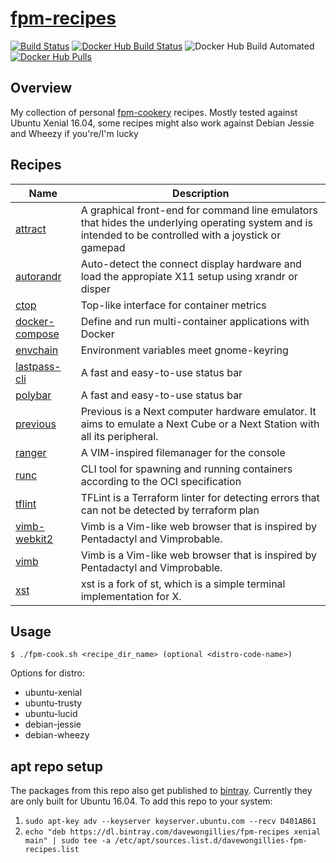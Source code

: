 # [fpm-recipes](https://hub.docker.com/r/davewongillies/fpm-recipes/)

[![Build Status](https://travis-ci.org/davewongillies/fpm-recipes.svg?branch=master)](https://travis-ci.org/davewongillies/fpm-recipes) [![Docker Hub Build Status](https://img.shields.io/docker/build/davewongillies/fpm-recipes.svg)](https://hub.docker.com/r/davewongillies/fpm-recipes/builds/) ![Docker Hub Build Automated](https://img.shields.io/docker/automated/davewongillies/fpm-recipes.svg) [![Docker Hub Pulls](https://img.shields.io/docker/pulls/davewongillies/fpm-recipes.svg)](https://hub.docker.com/r/davewongillies/fpm-recipes/)

## Overview

My collection of personal [fpm-cookery](https://github.com/bernd/fpm-cookery) recipes. Mostly tested against Ubuntu Xenial 16.04, some recipes might also work against Debian Jessie and Wheezy if you're/I'm lucky

## Recipes
|Name|Description|
|----|-----------|
|[attract](http://www.attractmode.org)|A graphical front-end for command line emulators that hides the underlying operating system and is intended to be controlled with a joystick or gamepad|
|[autorandr](https://github.com/wertarbyte/autorandr)|Auto-detect the connect display hardware and load the appropiate X11 setup using xrandr or disper|
|[ctop](https://ctop.sh)|Top-like interface for container metrics|
|[docker-compose](https://github.com/docker/compose)|Define and run multi-container applications with Docker|
|[envchain](https://github.com/sorah/envchain)|Environment variables meet gnome-keyring|
|[lastpass-cli](https://github.com/lastpass/lastpass-cli)|A fast and easy-to-use status bar|
|[polybar](https://github.com/jaagr/polybar)|A fast and easy-to-use status bar|
|[previous](http://previous.alternative-system.com/)|Previous is a Next computer hardware emulator. It aims to emulate a Next Cube or a Next Station with all its peripheral.|
|[ranger](https://github.com/ranger/ranger)|A VIM-inspired filemanager for the console|
|[runc](https://github.com/opencontainers/runc)|CLI tool for spawning and running containers according to the OCI specification|
|[tflint](https://github.com/wata727/tflint)|TFLint is a Terraform linter for detecting errors that can not be detected by terraform plan|
|[vimb-webkit2](https://github.com/fanglingsu/vimb)|Vimb is a Vim-like web browser that is inspired by Pentadactyl and Vimprobable.|
|[vimb](https://github.com/fanglingsu/vimb)|Vimb is a Vim-like web browser that is inspired by Pentadactyl and Vimprobable.|
|[xst](https://github.com/neeasade/xst)|xst is a fork of st, which is a simple terminal implementation for X.|

## Usage

```
$ ./fpm-cook.sh <recipe_dir_name> (optional <distro-code-name>)
```

Options for distro:
  * ubuntu-xenial
  * ubuntu-trusty
  * ubuntu-lucid
  * debian-jessie
  * debian-wheezy

## apt repo setup

The packages from this repo also get published to [bintray](https://bintray.com/davewongillies/fpm-recipes). Currently they are only built for Ubuntu 16.04. To add this repo to your system:
1. `sudo apt-key adv --keyserver keyserver.ubuntu.com --recv D401AB61`
1. `echo "deb https://dl.bintray.com/davewongillies/fpm-recipes xenial main" | sudo tee -a /etc/apt/sources.list.d/davewongillies-fpm-recipes.list`
